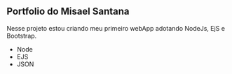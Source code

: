 ## Portfolio do Misael Santana

Nesse projeto estou criando meu primeiro webApp adotando NodeJs, EjS e Bootstrap.


- Node
- EJS
- JSON
